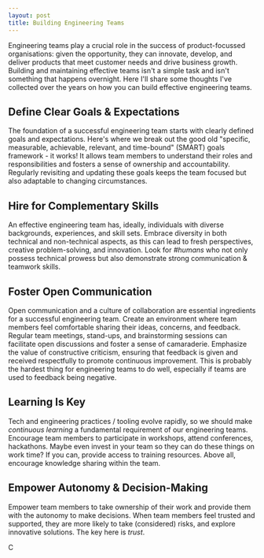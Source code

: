 ```yaml
---
layout: post
title: Building Engineering Teams
---
```


Engineering teams play a crucial role in the success of product-focussed organisations: given the opportunity, they can innovate, develop, and deliver products that meet customer needs and drive business growth. Building and maintaining effective teams isn't a simple task and isn't something that happens overnight. Here I'll share some thoughts I've collected over the years on how you can build effective engineering teams. 

## Define Clear Goals & Expectations
The foundation of a successful engineering team starts with clearly defined goals and expectations. Here's where we break out the good old "specific, measurable, achievable, relevant, and time-bound" (SMART) goals framework - it works! It allows team members to understand their roles and responsibilities and fosters a sense of ownership and accountability. Regularly revisiting and updating these goals keeps the team focused but also adaptable to changing circumstances.

## Hire for Complementary Skills
An effective engineering team has, ideally, individuals with diverse backgrounds, experiences, and skill sets. Embrace diversity in both technical and non-technical aspects, as this can lead to fresh perspectives, creative problem-solving, and innovation. Look for _#humans_ who not only possess technical prowess but also demonstrate strong communication & teamwork skills. 

## Foster Open Communication
Open communication and a culture of collaboration are essential ingredients for a successful engineering team. Create an environment where team members feel comfortable sharing their ideas, concerns, and feedback. Regular team meetings, stand-ups, and brainstorming sessions can facilitate open discussions and foster a sense of camaraderie. Emphasize the value of constructive criticism, ensuring that feedback is given and received respectfully to promote continuous improvement. This is probably the hardest thing for engineering teams to do well, especially if teams are used to feedback being negative. 

## Learning Is Key
Tech and engineering practices / tooling evolve rapidly, so we should make _continuous learning_ a fundamental requirement of our engineering teams. Encourage team members to participate in workshops, attend conferences, hackathons. Maybe even invest in your team so they can do these things on work time? If you can, provide access to training resources. Above all, encourage knowledge sharing within the team.

## Empower Autonomy & Decision-Making
Empower team members to take ownership of their work and provide them with the autonomy to make decisions. When team members feel trusted and supported, they are more likely to take (considered) risks, and explore innovative solutions. The key here is _trust_.

C
